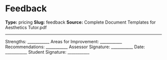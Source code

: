 # Feedback

**Type:** pricing
**Slug:** feedback
**Source:** Complete Document Templates for Aesthetics Tutor.pdf

---

Strengths: ___________ Areas for Improvement: ___________ Recommendations: ___________
Assessor Signature: ___________ Date: ___________ Student Signature: ___________